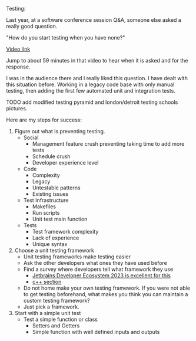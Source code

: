 Testing:

Last year, at a software conference session Q&A, someone else asked a really good question.

"How do you start testing when you have none?"

[Video link](https://mediaspace.esri.com/media/t/1_274g6nh3/325483122)

Jump to about 59 minutes in that video to hear when it is asked and for the response.

I was in the audience there and I really liked this question.  I have dealt with this situation before.  Working in a legacy code base with only manual testing, then adding the first few automated unit and integration tests.

TODO add modified testing pyramid and london/detroit testing schools pictures.

Here are my steps for success:

1. Figure out what is preventing testing.
    * Social
        * Management feature crush preventing taking time to add more tests
        * Schedule crush
        * Developer experience level
    * Code
        * Complexity
        * Legacy
        * Untestable patterns
        * Existing issues
    * Test Infrastructure
        * Makefiles
        * Run scripts
        * Unit test main function
    * Tests
        * Test framework complexity
        * Lack of experience
        * Unique syntax
2. Choose a unit testing framework
    * Unit testing frameworks make testing easier
    * Ask the other developers what ones they have used before
    * Find a survey where developers tell what framework they use
        * [Jetbrains Developer Ecosystem 2023 is excellent for this](https://www.jetbrains.com/lp/devecosystem-2023/)
        * [c++ section](https://www.jetbrains.com/lp/devecosystem-2023/cpp/#cpp_unittesting_two_years)
    * Do not home make your own testing framework.  If you were not able to get testing beforehand, what makes you think you can maintain a custom testing framework?
    * Just pick a framework.
3. Start with a simple unit test
    * Test a simple function or class
        * Setters and Getters
        * Simple function with well defined inputs and outputs